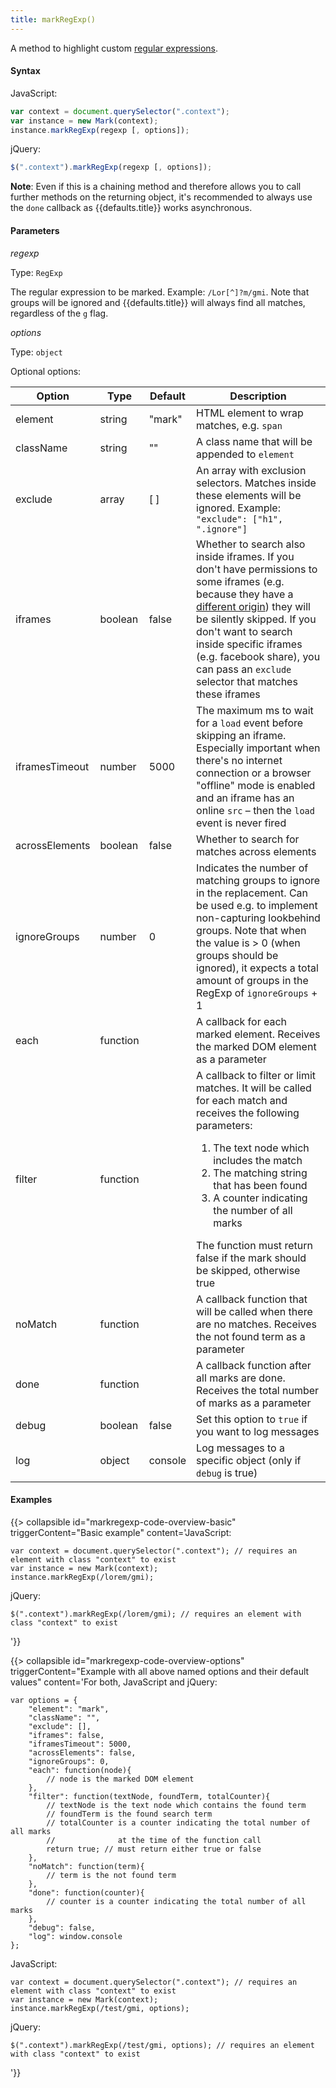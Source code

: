 ```yaml
---
title: markRegExp()
---
```


A method to highlight custom [regular expressions][regexp].

#### Syntax

JavaScript:

```javascript
var context = document.querySelector(".context");
var instance = new Mark(context);
instance.markRegExp(regexp [, options]);
```

jQuery:

```javascript
$(".context").markRegExp(regexp [, options]);
```

__Note__: Even if this is a chaining method and therefore allows you to call
further methods on the returning object, it's recommended to always use the
`done` callback as {{defaults.title}} works asynchronous.

#### Parameters

_regexp_

Type: `RegExp`

The regular expression to be marked. Example: `/Lor[^]?m/gmi`. Note that groups
will be ignored and {{defaults.title}} will always find all matches, regardless
of the `g` flag.

_options_

Type: `object`

Optional options:

| Option             | Type     | Default | Description                                                                                                                                                                                                                                                                                                                                               |
|--------------------|----------|---------|-----------------------------------------------------------------------------------------------------------------------------------------------------------------------------------------------------------------------------------------------------------------------------------------------------------------------------------------------------------|
| element            | string   | "mark"  | HTML element to wrap matches, e.g. `span`                                                                                                                                                                                                                                                                                                                 |
| className          | string   | ""      | A class name that will be appended to `element`                                                                                                                                                                                                                                                                                                           |
| exclude            | array    | [ ]     | An array with exclusion selectors. Matches inside these elements will be ignored. Example: `"exclude": ["h1", ".ignore"]`                                                                                                                                                                                                                                  |
| iframes            | boolean  | false   | Whether to search also inside iframes. If you don't have permissions to some iframes (e.g. because they have a [different origin][SOP]) they will be silently skipped. If you don't want to search inside specific iframes (e.g. facebook share), you can pass an `exclude` selector that matches these iframes                                           |
| iframesTimeout     | number   | 5000    | The maximum ms to wait for a `load` event before skipping an iframe. Especially important when there's no internet connection or a browser "offline" mode is enabled and an iframe has an online `src` – then the `load` event is never fired                                                                                                             |
| acrossElements     | boolean  | false   | Whether to search for matches across elements                                                                                                                                                                                                                                                                                                             |
| ignoreGroups       | number   | 0       | Indicates the number of matching groups to ignore in the replacement. Can be used e.g. to implement non-capturing lookbehind groups. Note that when the value is > 0 (when groups should be ignored), it expects a total amount of groups in the RegExp of `ignoreGroups` + 1                                                                             |
| each               | function |         | A callback for each marked element. Receives the marked DOM element as a parameter                                                                                                                                                                                                                                                                        |
| filter             | function |         | A callback to filter or limit matches. It will be called for each match and receives the following parameters: <ol><li>The text node which includes the match</li><li>The matching string that has been found</li><li>A counter indicating the number of all marks</li></ol> The function must return false if the mark should be skipped, otherwise true |
| noMatch            | function |         | A callback function that will be called when there are no matches. Receives the not found term as a parameter                                                                                                                                                                                                                                             |
| done               | function |         | A callback function after all marks are done. Receives the total number of marks as a parameter                                                                                                                                                                                                                                                           |
| debug              | boolean  | false   | Set this option to `true` if you want to log messages                                                                                                                                                                                                                                                                                                     |
| log                | object   | console | Log messages to a specific object (only if  `debug` is true)                                                                                                                                                                                                                                                                                              |

#### Examples

{{> collapsible
id="markregexp-code-overview-basic"
triggerContent="Basic example"
content='JavaScript:

<pre><code class="lang-javascript">var context = document.querySelector(".context"); // requires an element with class "context" to exist
var instance = new Mark(context);
instance.markRegExp(/lorem/gmi);
</code></pre>

jQuery:

<pre><code class="lang-javascript">$(".context").markRegExp(/lorem/gmi); // requires an element with class "context" to exist</code></pre>
'}}

{{> collapsible
id="markregexp-code-overview-options"
triggerContent="Example with all above named options and their default values"
content='For both, JavaScript and jQuery:

<pre><code class="lang-javascript">var options = {
    "element": "mark",
    "className": "",
    "exclude": [],
    "iframes": false,
    "iframesTimeout": 5000,
    "acrossElements": false,
    "ignoreGroups": 0,
    "each": function(node){
        // node is the marked DOM element
    },
    "filter": function(textNode, foundTerm, totalCounter){
        // textNode is the text node which contains the found term
        // foundTerm is the found search term
        // totalCounter is a counter indicating the total number of all marks
        //              at the time of the function call
        return true; // must return either true or false
    },
    "noMatch": function(term){
        // term is the not found term
    },
    "done": function(counter){
        // counter is a counter indicating the total number of all marks
    },
    "debug": false,
    "log": window.console
};
</code></pre>

JavaScript:

<pre><code class="lang-javascript">var context = document.querySelector(".context"); // requires an element with class "context" to exist
var instance = new Mark(context);
instance.markRegExp(/test/gmi, options);
</code></pre>

jQuery:

<pre><code class="lang-javascript">$(".context").markRegExp(/test/gmi, options); // requires an element with class "context" to exist</code></pre>
'}}

[SOP]: https://en.wikipedia.org/wiki/Same-origin_policy
[regexp]: https://developer.mozilla.org/en-US/docs/Web/JavaScript/Guide/Regular_Expressions
